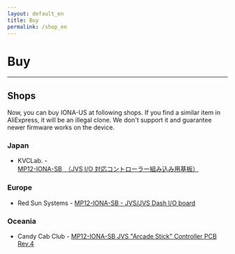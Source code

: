 ```yaml
---
layout: default_en
title: Buy
permalink: /shop_en
---
```

# Buy
---

## Shops
Now, you can buy IONA-US at following shops.
If you find a similar item in AliExpress, it will be an illegal clone.
We don't support it and guarantee newer firmware works on the device.

### Japan
- KVCLab. - [MP12-IONA-SB　（JVS I/O 対応コントローラー組み込み用基板）](https://kvclab.com/shopdetail/000000000512/)

### Europe
- Red Sun Systems - [MP12-IONA-SB - JVS/JVS Dash I/O board](https://redsuns.be/#examp12)

### Oceania
- Candy Cab Club - [MP12-IONA-SB JVS "Arcade Stick" Controller PCB Rev.4](https://www.candycabclub.com/product/mp12-iona)